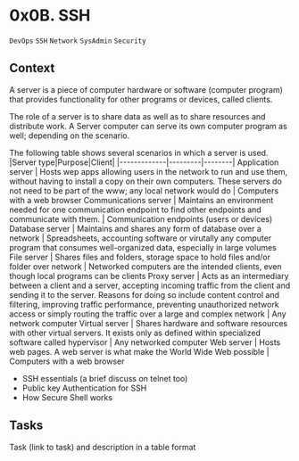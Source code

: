 # 0x0B. SSH
``DevOps`` ``SSH`` ``Network`` ``SysAdmin`` ``Security``

## Context
A server is a piece of computer hardware or software (computer program) that provides functionality
for other programs or devices, called clients.

The role of a server is to share data as well as to share resources and distribute work. A Server
computer can serve its own computer program as well; depending on the scenario.

The following table shows several scenarios in which a server is used.
|Server type|Purpose|Client|
|-------------|---------|--------|
Application server | Hosts wep apps allowing users in the network to run and use them, without having to install a copy on their own computers. These servers do not need to be part of the www; any local network would do | Computers with a web browser
Communications server | Maintains an environment needed for one communication endpoint to find other endpoints and communicate with them. | Communication endpoints (users or devices)
Database server | Maintains and shares any form of database over a network | Spreadsheets, accounting software or virutally any computer program that consumes well-organized data, especially in large volumes
File server | Shares files and folders, storage space to hold files and/or folder over network | Networked computers are the intended clients, even though local programs can be clients
Proxy server | Acts as an intermediary between a client and a server, accepting incoming traffic from the client and sending it to the server. Reasons for doing so include content control and filtering, improving traffic performance, preventing unauthorized network access or simply routing the traffic over a large and complex network | Any network computer
Virtual server | Shares hardware and software resources with other virtual servers. It exists only as defined within specialized software called hypervisor | Any networked computer
Web server | Hosts web pages. A web server is what make the World Wide Web possible | Computers with a web browser



* SSH essentials (a brief discuss on telnet too)
* Public key Authentication for SSH
* How Secure Shell works

## Tasks
Task (link to task) and description in a table format
